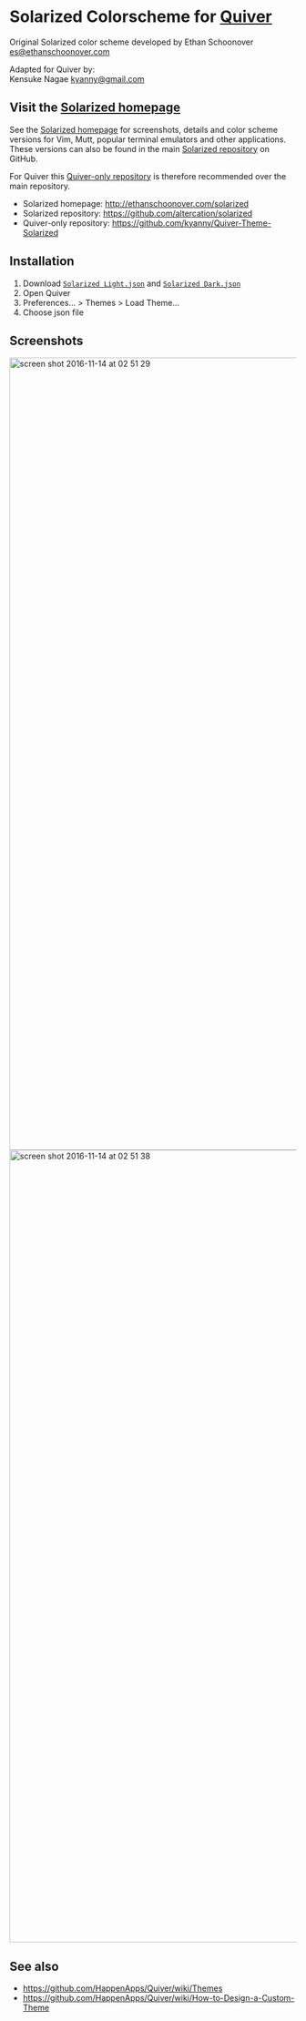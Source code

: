# Solarized Colorscheme for [Quiver](http://happenapps.com/#quiver)

Original Solarized color scheme developed by Ethan Schoonover <es@ethanschoonover.com>  

Adapted for Quiver by:  
Kensuke Nagae <kyanny@gmail.com>

Visit the [Solarized homepage](http://ethanschoonover.com/solarized)
------------------------------

See the [Solarized homepage](http://ethanschoonover.com/solarized) for screenshots,
details and color scheme versions for Vim, Mutt, popular terminal emulators and
other applications. These versions can also be found in the main [Solarized repository](https://github.com/altercation/solarized)
on GitHub.

For Quiver this [Quiver-only repository](https://github.com/kyanny/Quiver-Theme-Solarized) is therefore recommended over the main repository.

- Solarized homepage:  http://ethanschoonover.com/solarized
- Solarized repository: https://github.com/altercation/solarized
- Quiver-only repository:  https://github.com/kyanny/Quiver-Theme-Solarized

Installation
------------

1. Download [`Solarized Light.json`](https://raw.githubusercontent.com/kyanny/Quiver-Theme-Solarized/master/Solarized%20Light.json) and [`Solarized Dark.json`](https://raw.githubusercontent.com/kyanny/Quiver-Theme-Solarized/master/Solarized%20Dark.json)
2. Open Quiver
3. Preferences... > Themes > Load Theme...
4. Choose json file

Screenshots
-----------

<img width="1392" alt="screen shot 2016-11-14 at 02 51 29" src="https://cloud.githubusercontent.com/assets/10515/20247668/5588197a-aa15-11e6-959e-b0afd20d800d.png">
<img width="1392" alt="screen shot 2016-11-14 at 02 51 38" src="https://cloud.githubusercontent.com/assets/10515/20247669/5a5a8ffa-aa15-11e6-9823-0bbc56a36515.png">

See also
--------

- https://github.com/HappenApps/Quiver/wiki/Themes
- https://github.com/HappenApps/Quiver/wiki/How-to-Design-a-Custom-Theme
